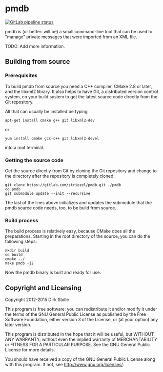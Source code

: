 # pmdb

[![GitLab pipeline status](https://gitlab.com/striezel/pmdb/badges/master/pipeline.svg)](https://gitlab.com/striezel/pmdb/-/pipelines)

pmdb is (or better: will be) a small command-line tool that can be used to
"manage" private messages that were imported from an XML file.

TODO: Add more information.

## Building from source

### Prerequisites

To build pmdb from source you need a C++ compiler, CMake 2.8 or later, and
the libxml2 library. It also helps to have Git, a distributed version control
system, on your build system to get the latest source code directly from the
Git repository.

All that can usually be installed be typing

    apt-get install cmake g++ git libxml2-dev

or

    yum install cmake gcc-c++ git libxml2-devel

into a root terminal.

### Getting the source code

Get the source directly from Git by cloning the Git repository and change to
the directory after the repository is completely cloned:

    git clone https://gitlab.com/striezel/pmdb.git ./pmdb
    cd pmdb
    git submodule update --init --recursive

The last of the lines above initializes and updates the submodule that the
pmdb source code needs, too, to be build from source.

### Build process

The build process is relatively easy, because CMake does all the preparations.
Starting in the root directory of the source, you can do the following steps:

    mkdir build
    cd build
    cmake ../
    make pmdb -j2

Now the pmdb binary is built and ready for use.

## Copyright and Licensing

Copyright 2012-2015 Dirk Stolle

This program is free software: you can redistribute it and/or modify
it under the terms of the GNU General Public License as published by
the Free Software Foundation, either version 3 of the License, or
(at your option) any later version.

This program is distributed in the hope that it will be useful,
but WITHOUT ANY WARRANTY; without even the implied warranty of
MERCHANTABILITY or FITNESS FOR A PARTICULAR PURPOSE.  See the
GNU General Public License for more details.

You should have received a copy of the GNU General Public License
along with this program.  If not, see <http://www.gnu.org/licenses/>.
